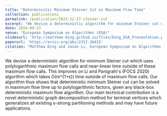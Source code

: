 ```yaml
---
title: "Deterministic Minimum Steiner Cut in Maximum Flow Time"
collection: publications
permalink: /publication/2023-12-27-steiner-cut
excerpt: "We devise a deterministic algorithm for minimum Steiner cut which uses polylogarithmic maximum flow calls and near-linear time outside of these maximum flow calls. This improves on Li and Panigrahi's (FOCS 2020) algorithm which takes O(m^{1+ϵ}) time outside of maximum flow calls. Our algorithm thus shows that deterministic minimum Steiner cut can be solved in maximum flow time up to polylogarithmic factors, given any black-box deterministic maximum flow algorithm. Our main technical contribution is a novel deterministic graph decomposition method for terminal vertices which generalizes all existing s-strong partitioning methods and may have future applications."
date: 2024-09-23
venue: "European Symposium on Algorithms (ESA)"
slidesurl: 'http://matthew-ding.github.io/files/Ding_ESA_Presentation.pdf'
paperurl: 'https://arxiv.org/abs/2312.16415'
citation: "Matthew Ding and Jason Li. European Symposium on Algorithms (ESA 2024)."
---
```


We devise a deterministic algorithm for minimum Steiner cut which uses polylogarithmic maximum flow calls and near-linear time outside of these maximum flow calls. This improves on Li and Panigrahi's (FOCS 2020) algorithm which takes O(m^{1+ϵ}) time outside of maximum flow calls. Our algorithm thus shows that deterministic minimum Steiner cut can be solved in maximum flow time up to polylogarithmic factors, given any black-box deterministic maximum flow algorithm. Our main technical contribution is a novel deterministic graph decomposition method for terminal vertices which generalizes all existing s-strong partitioning methods and may have future applications.
